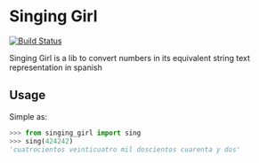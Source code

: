 # Singing Girl
[![Build Status](https://travis-ci.org/joac/singing-girl.svg?branch=master)](https://travis-ci.org/joac/singing-girl)

Singing Girl is a lib to convert numbers in its equivalent string text representation in spanish

## Usage

Simple as:

```python
>>> from singing_girl import sing
>>> sing(424242)
'cuatrocientos veinticuatro mil doscientos cuarenta y dos'
```
